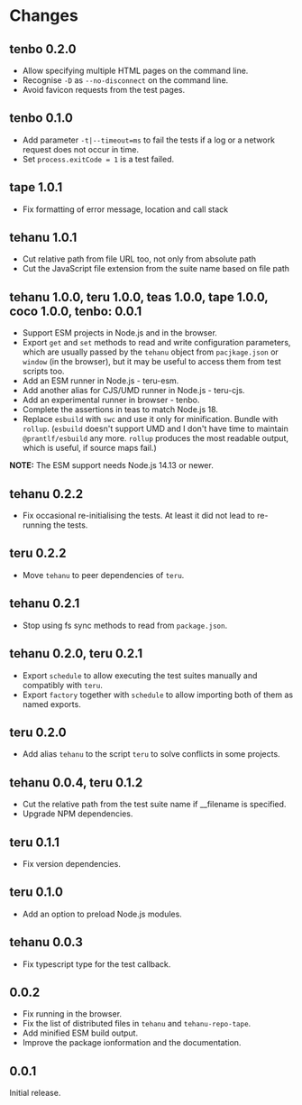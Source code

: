 # Changes

## tenbo 0.2.0

* Allow specifying multiple HTML pages on the command line.
* Recognise `-D` as `--no-disconnect` on the command line.
* Avoid favicon requests from the test pages.

## tenbo 0.1.0

* Add parameter `-t|--timeout=ms` to fail the tests if a log or a network request does not occur in time.
* Set `process.exitCode = 1` is a test failed.

## tape 1.0.1

* Fix formatting of error message, location and call stack

## tehanu 1.0.1

* Cut relative path from file URL too, not only from absolute path
* Cut the JavaScript file extension from the suite name based on file path

## tehanu 1.0.0, teru 1.0.0, teas 1.0.0, tape 1.0.0, coco 1.0.0, tenbo: 0.0.1

* Support ESM projects in Node.js and in the browser.
* Export `get` and `set` methods to read and write configuration parameters,
  which are usually passed by the `tehanu` object from `pacjkage.json`
  or `window` (in the browser), but it may be useful to access them from
  test scripts too.
* Add an ESM runner in Node.js - teru-esm.
* Add another alias for CJS/UMD runner in Node.js - teru-cjs.
* Add an experimental runner in browser - tenbo.
* Complete the assertions in teas to match Node.js 18.
* Replace `esbuild` with `swc` and use it only for minification. Bundle
  with `rollup`. (`esbuild` doesn't support UMD and I don't have time
  to maintain `@prantlf/esbuild` any more. `rollup` produces the most
  readable output, which is useful, if source maps fail.)

**NOTE:** The ESM support needs Node.js 14.13 or newer.

## tehanu 0.2.2

* Fix occasional re-initialising the tests.
  At least it did not lead to re-running the tests.

## teru 0.2.2

* Move `tehanu` to peer dependencies of `teru`.

## tehanu 0.2.1

* Stop using fs sync methods to read from `package.json`.

## tehanu 0.2.0, teru 0.2.1

* Export `schedule` to allow executing the test suites manually and compatibly with `teru`.
* Export `factory` together with `schedule` to allow importing both of them as named exports.

## teru 0.2.0

* Add alias `tehanu` to the script `teru` to solve conflicts in some projects.

## tehanu 0.0.4, teru 0.1.2

* Cut the relative path from the test suite name if __filename is specified.
* Upgrade NPM dependencies.

## teru 0.1.1

* Fix version dependencies.

## teru 0.1.0

* Add an option to preload Node.js modules.

## tehanu 0.0.3

* Fix typescript type for the test callback.

## 0.0.2

* Fix running in the browser.
* Fix the list of distributed files in `tehanu` and `tehanu-repo-tape`.
* Add minified ESM build output.
* Improve the package ionformation and the documentation.

## 0.0.1

Initial release.
